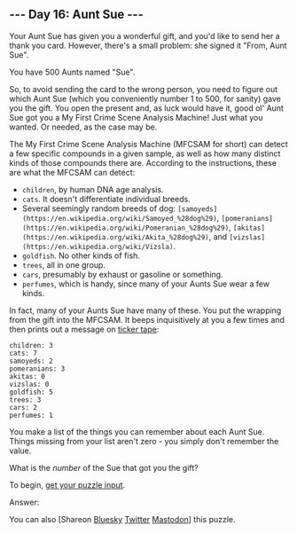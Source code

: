 \--- Day 16: Aunt Sue ---
----------

Your Aunt Sue has given you a wonderful gift, and you'd like to send her a thank you card. However, there's a small problem: she signed it "From, Aunt Sue".

You have 500 Aunts named "Sue".

So, to avoid sending the card to the wrong person, you need to figure out which Aunt Sue (which you conveniently number 1 to 500, for sanity) gave you the gift. You open the present and, as luck would have it, good ol' Aunt Sue got you a My First Crime Scene Analysis Machine! Just what you wanted. Or needed, as the case may be.

The My First Crime Scene Analysis Machine (MFCSAM for short) can detect a few specific compounds in a given sample, as well as how many distinct kinds of those compounds there are. According to the instructions, these are what the MFCSAM can detect:

* `children`, by human DNA age analysis.
* `cats`. It doesn't differentiate individual breeds.
* Several seemingly random breeds of dog: `[samoyeds](https://en.wikipedia.org/wiki/Samoyed_%28dog%29)`, `[pomeranians](https://en.wikipedia.org/wiki/Pomeranian_%28dog%29)`, `[akitas](https://en.wikipedia.org/wiki/Akita_%28dog%29)`, and `[vizslas](https://en.wikipedia.org/wiki/Vizsla)`.
* `goldfish`. No other kinds of fish.
* `trees`, all in one group.
* `cars`, presumably by exhaust or gasoline or something.
* `perfumes`, which is handy, since many of your Aunts Sue wear a few kinds.

In fact, many of your Aunts Sue have many of these. You put the wrapping from the gift into the MFCSAM. It beeps inquisitively at you a few times and then prints out a message on [ticker tape](https://en.wikipedia.org/wiki/Ticker_tape):

```
children: 3
cats: 7
samoyeds: 2
pomeranians: 3
akitas: 0
vizslas: 0
goldfish: 5
trees: 3
cars: 2
perfumes: 1

```

You make a list of the things you can remember about each Aunt Sue. Things missing from your list aren't zero - you simply don't remember the value.

What is the *number* of the Sue that got you the gift?

To begin, [get your puzzle input](16/input).

Answer:

You can also [Shareon [Bluesky](https://bsky.app/intent/compose?text=%22Aunt+Sue%22+%2D+Day+16+%2D+Advent+of+Code+2015+%23AdventOfCode+https%3A%2F%2Fadventofcode%2Ecom%2F2015%2Fday%2F16) [Twitter](https://twitter.com/intent/tweet?text=%22Aunt+Sue%22+%2D+Day+16+%2D+Advent+of+Code+2015&url=https%3A%2F%2Fadventofcode%2Ecom%2F2015%2Fday%2F16&related=ericwastl&hashtags=AdventOfCode) [Mastodon](javascript:void(0);)] this puzzle.